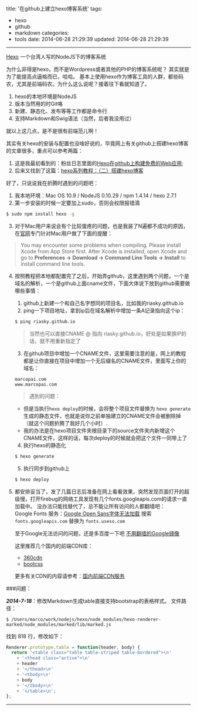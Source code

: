 title: '在github上建立hexo博客系统'
tags:
  - hexo
  - github
  - markdown
categories:
  - tools
date: 2014-06-28 21:29:39
updated: 2014-06-28 21:29:39
---

[Hexo](//hexo.io) 一个台湾人写的NodeJS下的博客系统

为什么非得是hexo，而不是Wordpress或者其他的PHP的博客系统呢？
其实就是为了能提高点逼格而已，哈哈。
基本上使用hexo作为博客工具的人群，都些码农，尤其是前端码农。为什么这么说呢？接着往下看就知道了。

1. hexo的本地环境是NodeJS
2. 版本当然用的时Git咯
3. 新建、静态化、发布等等工作都是命令行
4. 支持Markdown和Swig语法（当然，后者我没用过）

就以上这几点，是不是很有前端范儿啊！


其实有关hexo的安装与配置也没啥好说的，毕竟网上有关github上搭建hexo博客的文章很多，重点可以参考两篇：
1. 这是我最初看到的：粉丝日志里面的[Hexo在github上构建免费的Web应用](http://blog.fens.me/hexo-blog-github/);
2. 后来又找到了这篇：[hexo系列教程：（二）搭建hexo博客](http://zipperary.com/2013/05/28/hexo-guide-2/)

好了，只说说我在折腾时遇到的问题吧：

1. 我本地环境：Mac OS 10.9 / NodeJS 0.10.29 / npm 1.4.14 / hexo 2.7.1
2. 第一步安装的时候一定要加上sudo，否则会权限报错滴
``` bash
$ sudo npm install hexo -g
```
3. 对于Mac用户来说会有个比较蛋疼的问题，也是我装了N遍都不成功的原因，在[官网](http://hexo.io/docs/)专门针对Mac用户做了下面的提醒：
> You may encounter some problems when compiling. Please install Xcode from App Store first. After Xcode is installed, open Xcode and go to **Preferences -> Download -> Command Line Tools -> Install** to install command line tools.

4. 按照教程把本地都配置完了之后，开始弄github，这里遇到两个问题，一个是域名的解析，一个是github上面cname文件，下面大体说下放到github需要做哪些事情：
    1) github上新建一个和自己名字想同的项目名，比如我的riasky.github.io
    2) ping一下项目地址，拿到ip后在域名解析中增加一条A记录指向这个ip：
    ``` bash
    $ ping riasky.github.io
    ```
    
    > 当然也可以直接CNAME @ 指向 riasky.github.io，好处是如果换IP的话，就不用重新指定了

    3) 在github项目中增加一个CNAME文件，这里需要注意的是，网上的教程都是让你直接在项目中增加一个无后缀名的CNAME文件，里面写上你的域名：
    ``` text
    marcopai.com
    www.marcopai.com
    ```
    
    > 遇到的问题：
    * 但是当执行`hexo deploy`的时候，会将整个项目文件替换为 `hexo generate` 生成的静态文件，也就是说你之前单独建立的CNAME文件会被删除掉（就这个问题折腾了我好几个小时）.
    * 我的办法是在hexo项目文件夹根目录下的source文件夹内新增这个CNAME文件，这样的话，每次deploy的时候就会把这个文件一同带上了
 
    4) 执行hexo的静态化
    ``` bash
    $ hexo generate
    ```
    
    5) 执行同步到github上
    ``` bash
    $ hexo deploy
    ```

5. 都安排妥当了，发了几篇日志后准备在网上看看效果，突然发现页面打开的超级慢，打开firebug的网络工具发现有几个fonts.googleapis.com的请求一直加载中。 没办法只能找替代了，总不能让所有访问的人都翻墙吧：       
    Google Fonts 服务：[Google Open Sans字体无法加载](http://yusi123.com/3062.html) 搜索 `fonts.googleapis.com` 替换为 `fonts.useso.com`

    至于Google无法访问的问题，还是多百度一下吧 [不用翻墙的Google镜像](http://www.admin10000.com/document/4615.html)

    这里推荐几个国内的前端CDN库：
    - [360cdn](http://libs.useso.com/)
    - [bootcss](http://open.bootcss.com/)
     
   更多有关CDN的内容请参考：[国内前端CDN服务](/2014/font-end-CDN-in-China.html) 


###问题：

***2014-7-18***：修改Markdown生成table直接支持bootstrap的表格样式。
文件路径：
```
$ /Users/marco/work/nodejs/hexo/node_modules/hexo-renderer-marked/node_modules/marked/lib/marked.js
```

找到 818 行，修改如下：
```javascript
Renderer.prototype.table = function(header, body) {
  return '<table class="table table-striped table-bordered">\n'
    + '<thead class="active">\n'
    + header
    + '</thead>\n'
    + '<tbody>\n'
    + body
    + '</tbody>\n'
    + '</table>\n';
};
```

---
